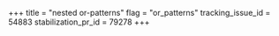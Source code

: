 +++
title = "nested or-patterns"
flag = "or_patterns"
tracking_issue_id = 54883
stabilization_pr_id = 79278
+++
